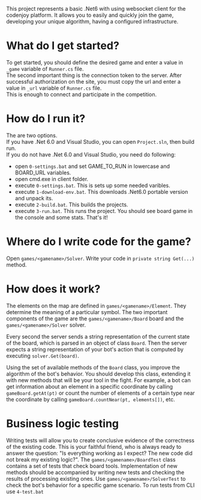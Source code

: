 This project represents a basic .Net6 with using websocket client for the codenjoy platform.
It allows you to easily and quickly join the game, developing your unique algorithm, having a configured infrastructure.

# What do I get started?
To get started, you should define the desired game and enter a value in `_game` variable of `Runner.cs` file. \
The second important thing is the connection token to the server. After successful authorization on the site, you must copy the url
and enter a value in `_url` variable of `Runner.cs` file. \
This is enough to connect and participate in the competition.

# How do I run it?
The are two options. \
If you have .Net 6.0 and Visual Studio, you can open `Project.sln`, then build run. \
If you do not have .Net 6.0 and Visual Studio, you need do following:
- open `0-settings.bat` and set GAME_TO_RUN in lowercase and BOARD_URL variables.
- open cmd.exe in client folder.
- execute `0-settings.bat`. This is sets up some needed varibles.
- execute `1-download-env.bat`. This downloads .Net6.0 portable version and unpack its.
- execute `2-build.bat`. This builds the projects.
- execute `3-run.bat`. This runs the project. You should see board game in the console and some stats.
 That's it!

# Where do I write code for the game?
Open `games/<gamename>/Solver`. Write your code in `private string Get(...)` method.

# How does it work?
The elements on the map are defined in `games/<gamename>/Element`. They determine the meaning of a particular symbol.
The two important components of the game are the `games/<gamename>/Board` board and the `games/<gamename>/Solver` solver.

Every second the server sends a string representation of the current state of the board, which is parsed in an object of class `Board`.
Then the server expects a string representation of your bot's action that is computed by executing `solver.Get(board)`.

Using the set of available methods of the `Board` class, you improve the algorithm of the bot's behavior.
You should develop this class, extending it with new methods that will be your tool in the fight.
For example, a bot can get information about an element in a specific coordinate by calling `gameBoard.getAt(pt)`
or count the number of elements of a certain type near the coordinate by calling `gameBoard.countNear(pt, elements[])`, etc.

# Business logic testing
Writing tests will allow you to create conclusive evidence of the correctness of the existing code. This is your faithful friend, who is always ready to answer the question: "Is everything working as I expect? The new code did not break my existing logic?".
The `games/<gamename>/BoardTest` class contains a set of tests that check board tools. Implementation of new methods should be accompanied by writing new tests and checking the results of processing existing ones.
Use `games/<gamename>/SolverTest` to check the bot's behavior for a specific game scenario.
To run tests from CLI use `4-test.bat`